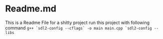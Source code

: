# Readme.md

This is a Readme File for a shitty project 
run this project with following command
```g++ `sdl2-config --cflags` -o main main.cpp `sdl2-config --libs```
